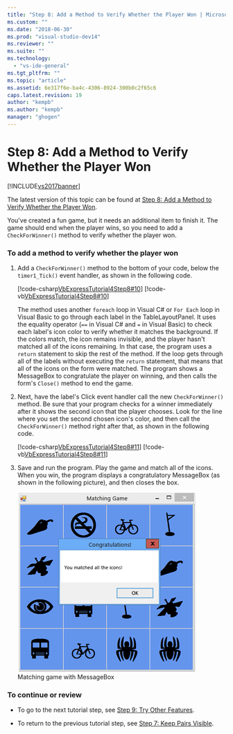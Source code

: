 ```yaml
---
title: "Step 8: Add a Method to Verify Whether the Player Won | Microsoft Docs"
ms.custom: ""
ms.date: "2018-06-30"
ms.prod: "visual-studio-dev14"
ms.reviewer: ""
ms.suite: ""
ms.technology: 
  - "vs-ide-general"
ms.tgt_pltfrm: ""
ms.topic: "article"
ms.assetid: 6e317f6e-ba4c-4306-8924-300b0c2f65c6
caps.latest.revision: 19
author: "kempb"
ms.author: "kempb"
manager: "ghogen"
---
```

# Step 8: Add a Method to Verify Whether the Player Won
[!INCLUDE[vs2017banner](../includes/vs2017banner.md)]

The latest version of this topic can be found at [Step 8: Add a Method to Verify Whether the Player Won](https://docs.microsoft.com/visualstudio/ide/step-8-add-a-method-to-verify-whether-the-player-won).  
  
You've created a fun game, but it needs an additional item to finish it. The game should end when the player wins, so you need to add a `CheckForWinner()` method to verify whether the player won.  
  
### To add a method to verify whether the player won  
  
1.  Add a `CheckForWinner()` method to the bottom of your code, below the `timer1_Tick()` event handler, as shown in the following code.  
  
     [!code-csharp[VbExpressTutorial4Step8#10](../snippets/csharp/VS_Snippets_VBCSharp/vbexpresstutorial4step8/cs/form1.cs#10)]
     [!code-vb[VbExpressTutorial4Step8#10](../snippets/visualbasic/VS_Snippets_VBCSharp/vbexpresstutorial4step8/vb/form1.vb#10)]  
  
     The method uses another `foreach` loop in Visual C# or `For Each` loop in Visual Basic to go through each label in the TableLayoutPanel. It uses the equality operator (`==` in Visual C# and `=` in Visual Basic) to check each label's icon color to verify whether it matches the background. If the colors match, the icon remains invisible, and the player hasn't matched all of the icons remaining. In that case, the program uses a `return` statement to skip the rest of the method. If the loop gets through all of the labels without executing the `return` statement, that means that all of the icons on the form were matched. The program shows a MessageBox to congratulate the player on winning, and then calls the form's `Close()` method to end the game.  
  
2.  Next, have the label's Click event handler call the new `CheckForWinner()` method. Be sure that your program checks for a winner immediately after it shows the second icon that the player chooses. Look for the line where you set the second chosen icon's color, and then call the `CheckForWinner()` method right after that, as shown in the following code.  
  
     [!code-csharp[VbExpressTutorial4Step8#11](../snippets/csharp/VS_Snippets_VBCSharp/vbexpresstutorial4step8/cs/form1.cs#11)]
     [!code-vb[VbExpressTutorial4Step8#11](../snippets/visualbasic/VS_Snippets_VBCSharp/vbexpresstutorial4step8/vb/form1.vb#11)]  
  
3.  Save and run the program. Play the game and match all of the icons. When you win, the program displays a congratulatory MessageBox (as shown in the following picture), and then closes the box.  
  
     ![Matching game with MessageBox](../ide/media/express-tut4step8.png "Express_Tut4Step8")  
Matching game with MessageBox  
  
### To continue or review  
  
-   To go to the next tutorial step, see [Step 9: Try Other Features](../ide/step-9-try-other-features.md).  
  
-   To return to the previous tutorial step, see [Step 7: Keep Pairs Visible](../ide/step-7-keep-pairs-visible.md).



